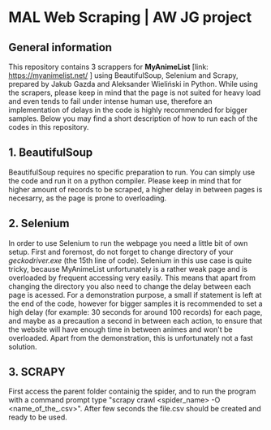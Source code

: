 # MAL Web Scraping | AW JG project

## General information

This repository contains 3 scrappers for **MyAnimeList** [link: https://myanimelist.net/ ] using BeautifulSoup, Selenium and Scrapy, prepared by Jakub Gazda and Aleksander Wieliński in Python. While using the scrapers, please keep in mind that the page is not suited for heavy load and even tends to fail under intense human use, therefore an implementation of delays in the code is highly recommended for bigger samples. Below you may find a short description of how to run each of the codes in this repository.

## 1. BeautifulSoup

BeautifulSoup requires no specific preparation to run. You can simply use the code and run it on a python compiler. Please keep in mind that for higher amount of records to be scraped, a higher delay in between pages is necesarry, as the page is prone to overloading.

## 2. Selenium

In order to use Selenium to run the webpage you need a little bit of own setup. First and foremost, do not forget to change directory of your _geckodriver.exe_ (the 15th line of code). Selenium in this use case is quite tricky, because MyAnimeList unfortunately is a rather weak page and is overloaded by frequent accessing very easily. This means that apart from changing the directory you also need to change the delay between each page is acessed. For a demonstration purpose, a small if statement is left at the end of the code, however for bigger samples it is recommended to set a high delay (for example: 30 seconds for around 100 records) for each page, and maybe as a precaution a second in between each action, to ensure that the website will have enough time in between animes and won't be overloaded. Apart from the demonstration, this is unfortunately not a fast solution.

## 3. SCRAPY

First access the parent folder containig the spider, and to run the program with a command prompt type "scrapy crawl <spider_name> -O <name_of_the_.csv>". After few seconds the file.csv should be created and ready to be used.
